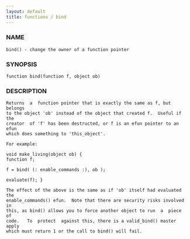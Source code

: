 ```yaml
---
layout: default
title: functions / bind
---
```


### NAME

    bind() - change the owner of a function pointer

### SYNOPSIS

    function bind(function f, object ob)

### DESCRIPTION

    Returns  a  function pointer that is exactly the same as f, but belongs
    to the object 'ob' instead of the object that created f.  Useful if the
    creator  of 'f' has been destructed, or f is an efun pointer to an efun
    which does something to 'this_object'.

    For example:

    void make_living(object ob) {
    function f;

    f = bind( (: enable_commands :), ob );

    evaluate(f); }

    The effect of the above is the same as if 'ob' itself had evaluated the
    enable_commands() efun.  Note that there are security risks involved in
    this, as bind() allows you to force another object to run  a  piece  of
    code.   To  protect  against this, there is a valid_bind() master apply
    which must return 1 or the call to bind() will fail.
